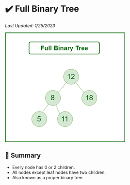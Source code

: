 # :heavy_check_mark: Full Binary Tree
*Last Updated: 1/25/2023*

![Image of a full binary tree](../../../images/data-structures/non-linear/tree/full-binary-tree.png)

## :round_pushpin: Summary
- Every node has 0 or 2 children.
- All nodes except leaf nodes have two children.
- Also known as a proper binary tree.
